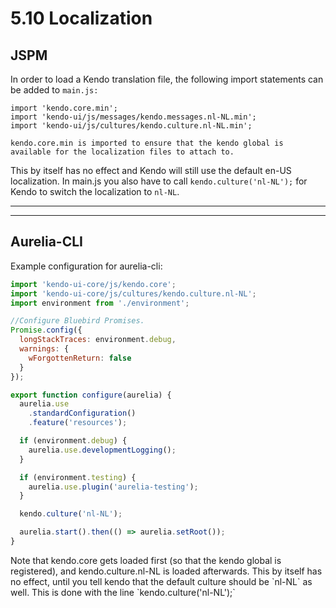# 5.10 Localization

## **JSPM**

In order to load a Kendo translation file, the following import statements can be added to `main.js:`

```
import 'kendo.core.min';
import 'kendo-ui/js/messages/kendo.messages.nl-NL.min';
import 'kendo-ui/js/cultures/kendo.culture.nl-NL.min';
```

`kendo.core.min is imported to ensure that the kendo global is available for the localization files to attach to.`

This by itself has no effect and Kendo will still use the default en-US localization. In main.js you also have to call `kendo.culture('nl-NL');`  for Kendo to switch the localization to `nl-NL`.

---

---

## **Aurelia-CLI**

Example configuration for aurelia-cli:

```js
import 'kendo-ui-core/js/kendo.core';
import 'kendo-ui-core/js/cultures/kendo.culture.nl-NL';
import environment from './environment';

//Configure Bluebird Promises.
Promise.config({
  longStackTraces: environment.debug,
  warnings: {
    wForgottenReturn: false
  }
});

export function configure(aurelia) {
  aurelia.use
    .standardConfiguration()
    .feature('resources');

  if (environment.debug) {
    aurelia.use.developmentLogging();
  }

  if (environment.testing) {
    aurelia.use.plugin('aurelia-testing');
  }

  kendo.culture('nl-NL');

  aurelia.start().then(() => aurelia.setRoot());
}
```

Note that kendo.core gets loaded first \(so that the kendo global is registered\), and kendo.culture.nl-NL is loaded afterwards. This by itself has no effect, until you tell kendo that the default culture should be \`nl-NL\` as well. This is done with the line \`kendo.culture\('nl-NL'\);\`

